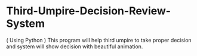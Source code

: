 # Third-Umpire-Decision-Review-System
( Using Python ) This program will help third umpire to take proper decision and system will show decision with beautiful animation. 
